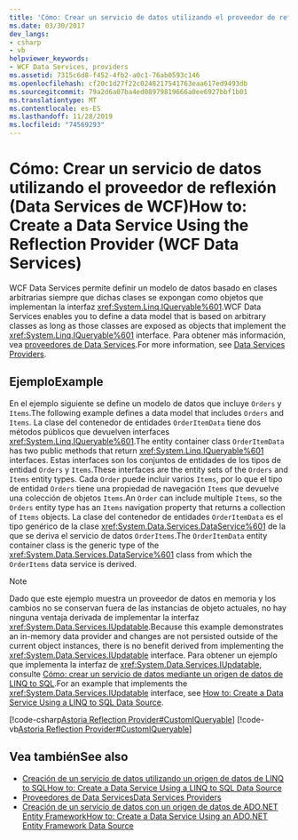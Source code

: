 ```yaml
---
title: 'Cómo: Crear un servicio de datos utilizando el proveedor de reflexión (Data Services de WCF)'
ms.date: 03/30/2017
dev_langs:
- csharp
- vb
helpviewer_keywords:
- WCF Data Services, providers
ms.assetid: 7315c6d8-f452-4fb2-a0c1-76ab0593c146
ms.openlocfilehash: cf20c1d27f22c0248217541763eaa617ed9493db
ms.sourcegitcommit: 79a2d6a07ba4ed08979819666a0ee6927bbf1b01
ms.translationtype: MT
ms.contentlocale: es-ES
ms.lasthandoff: 11/28/2019
ms.locfileid: "74569293"
---
```

# <a name="how-to-create-a-data-service-using-the-reflection-provider-wcf-data-services"></a><span data-ttu-id="38169-102">Cómo: Crear un servicio de datos utilizando el proveedor de reflexión (Data Services de WCF)</span><span class="sxs-lookup"><span data-stu-id="38169-102">How to: Create a Data Service Using the Reflection Provider (WCF Data Services)</span></span>
<span data-ttu-id="38169-103">WCF Data Services permite definir un modelo de datos basado en clases arbitrarias siempre que dichas clases se expongan como objetos que implementan la interfaz <xref:System.Linq.IQueryable%601>.</span><span class="sxs-lookup"><span data-stu-id="38169-103">WCF Data Services enables you to define a data model that is based on arbitrary classes as long as those classes are exposed as objects that implement the <xref:System.Linq.IQueryable%601> interface.</span></span> <span data-ttu-id="38169-104">Para obtener más información, vea [proveedores de Data Services](data-services-providers-wcf-data-services.md).</span><span class="sxs-lookup"><span data-stu-id="38169-104">For more information, see [Data Services Providers](data-services-providers-wcf-data-services.md).</span></span>  
  
## <a name="example"></a><span data-ttu-id="38169-105">Ejemplo</span><span class="sxs-lookup"><span data-stu-id="38169-105">Example</span></span>  
 <span data-ttu-id="38169-106">En el ejemplo siguiente se define un modelo de datos que incluye `Orders` y `Items`.</span><span class="sxs-lookup"><span data-stu-id="38169-106">The following example defines a data model that includes `Orders` and `Items`.</span></span> <span data-ttu-id="38169-107">La clase del contenedor de entidades `OrderItemData` tiene dos métodos públicos que devuelven interfaces <xref:System.Linq.IQueryable%601>.</span><span class="sxs-lookup"><span data-stu-id="38169-107">The entity container class `OrderItemData` has two public methods that return <xref:System.Linq.IQueryable%601> interfaces.</span></span> <span data-ttu-id="38169-108">Estas interfaces son los conjuntos de entidades de los tipos de entidad `Orders` y `Items`.</span><span class="sxs-lookup"><span data-stu-id="38169-108">These interfaces are the entity sets of the `Orders` and `Items` entity types.</span></span> <span data-ttu-id="38169-109">Cada `Order` puede incluir varios `Items`, por lo que el tipo de entidad `Orders` tiene una propiedad de navegación `Items` que devuelve una colección de objetos `Items`.</span><span class="sxs-lookup"><span data-stu-id="38169-109">An `Order` can include multiple `Items`, so the `Orders` entity type has an `Items` navigation property that returns a collection of `Items` objects.</span></span> <span data-ttu-id="38169-110">La clase del contenedor de entidades `OrderItemData` es el tipo genérico de la clase <xref:System.Data.Services.DataService%601> de la que se deriva el servicio de datos `OrderItems`.</span><span class="sxs-lookup"><span data-stu-id="38169-110">The `OrderItemData` entity container class is the generic type of the <xref:System.Data.Services.DataService%601> class from which the `OrderItems` data service is derived.</span></span>  
  
> [!NOTE]
> <span data-ttu-id="38169-111">Dado que este ejemplo muestra un proveedor de datos en memoria y los cambios no se conservan fuera de las instancias de objeto actuales, no hay ninguna ventaja derivada de implementar la interfaz <xref:System.Data.Services.IUpdatable>.</span><span class="sxs-lookup"><span data-stu-id="38169-111">Because this example demonstrates an in-memory data provider and changes are not persisted outside of the current object instances, there is no benefit derived from implementing the <xref:System.Data.Services.IUpdatable> interface.</span></span> <span data-ttu-id="38169-112">Para obtener un ejemplo que implementa la interfaz de <xref:System.Data.Services.IUpdatable>, consulte [Cómo: crear un servicio de datos mediante un origen de datos de LINQ to SQL](create-a-data-service-using-linq-to-sql-wcf.md).</span><span class="sxs-lookup"><span data-stu-id="38169-112">For an example that implements the <xref:System.Data.Services.IUpdatable> interface, see [How to: Create a Data Service Using a LINQ to SQL Data Source](create-a-data-service-using-linq-to-sql-wcf.md).</span></span>  
  
 [!code-csharp[Astoria Reflection Provider#CustomIQueryable](../../../../samples/snippets/csharp/VS_Snippets_Misc/astoria_reflection_provider/cs/orderitems.svc.cs#customiqueryable)]
 [!code-vb[Astoria Reflection Provider#CustomIQueryable](../../../../samples/snippets/visualbasic/VS_Snippets_Misc/astoria_reflection_provider/vb/orderitems.svc.vb#customiqueryable)]  
  
## <a name="see-also"></a><span data-ttu-id="38169-113">Vea también</span><span class="sxs-lookup"><span data-stu-id="38169-113">See also</span></span>

- [<span data-ttu-id="38169-114">Creación de un servicio de datos utilizando un origen de datos de LINQ to SQL</span><span class="sxs-lookup"><span data-stu-id="38169-114">How to: Create a Data Service Using a LINQ to SQL Data Source</span></span>](create-a-data-service-using-linq-to-sql-wcf.md)
- [<span data-ttu-id="38169-115">Proveedores de Data Services</span><span class="sxs-lookup"><span data-stu-id="38169-115">Data Services Providers</span></span>](data-services-providers-wcf-data-services.md)
- [<span data-ttu-id="38169-116">Creación de un servicio de datos con un origen de datos de ADO.NET Entity Framework</span><span class="sxs-lookup"><span data-stu-id="38169-116">How to: Create a Data Service Using an ADO.NET Entity Framework Data Source</span></span>](create-a-data-service-using-an-adonet-ef-data-wcf.md)
